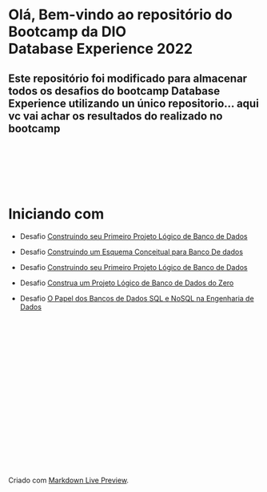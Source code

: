 # Olá, Bem-vindo ao repositório do Bootcamp da DIO<br> Database Experience 2022

## Este repositório foi modificado para almacenar todos os desafios do bootcamp Database Experience utilizando un único repositorio... aqui vc vai achar os resultados do realizado no bootcamp

# <br><br><br>Iniciando com

* Desafio [Construindo seu Primeiro Projeto Lógico de Banco de Dados](https://github.com/Linblade/DIO-2022/tree/main/database-experience/01-refinando-projeto-conceitual-bd-e-commerce)

* Desafio [Construindo um Esquema Conceitual para Banco De dados](https://github.com/Linblade/DIO-2022/tree/main/database-experience/02-contruindo-esquema-conceitual-bd)

* Desafio [Construindo seu Primeiro Projeto Lógico de Banco de Dados](https://github.com/Linblade/DIO-2022/tree/main/database-experience/03-primeiro-projeto-logico-bd)

* Desafio [Construa um Projeto Lógico de Banco de Dados do Zero](https://github.com/Linblade/DIO-2022/tree/main/database-experience/04-projeto-logico-bd-do-zero)

* Desafio [O Papel dos Bancos de Dados SQL e NoSQL na Engenharia de Dados](https://github.com/Linblade/DIO-2022/tree/main/database-experience/05-papel-bd-SQL-e-noSQL-na-engenharia-de-dados)

# <br><br><br><br><br><br><br><br>

Criado com [Markdown Live Preview](https://markdownlivepreview.com/).


